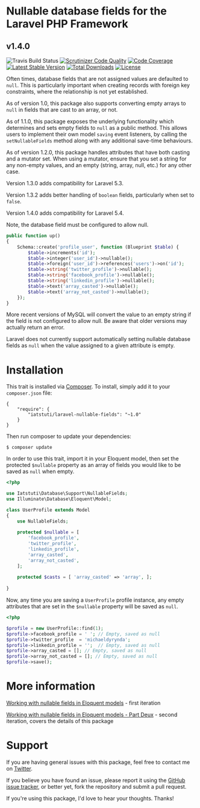 # Nullable database fields for the Laravel PHP Framework
## v1.4.0

![Travis Build Status](https://travis-ci.org/michaeldyrynda/laravel-nullable-fields.svg?branch=master)
[![Scrutinizer Code Quality](https://scrutinizer-ci.com/g/michaeldyrynda/laravel-nullable-fields/badges/quality-score.png?b=master)](https://scrutinizer-ci.com/g/michaeldyrynda/laravel-nullable-fields/?branch=master)
[![Code Coverage](https://scrutinizer-ci.com/g/michaeldyrynda/laravel-nullable-fields/badges/coverage.png?b=master)](https://scrutinizer-ci.com/g/michaeldyrynda/laravel-nullable-fields/?branch=master)
[![Latest Stable Version](https://poser.pugx.org/iatstuti/laravel-nullable-fields/v/stable)](https://packagist.org/packages/iatstuti/laravel-nullable-fields)
[![Total Downloads](https://poser.pugx.org/iatstuti/laravel-nullable-fields/downloads)](https://packagist.org/packages/iatstuti/laravel-nullable-fields)
[![License](https://poser.pugx.org/iatstuti/laravel-nullable-fields/license)](https://packagist.org/packages/iatstuti/laravel-nullable-fields)

Often times, database fields that are not assigned values are defaulted to `null`. This is particularly important when creating records with foreign key constraints, where the relationship is not yet established.

As of version 1.0, this package also supports converting empty arrays to `null` in fields that are cast to an array, or not.

As of 1.1.0, this package exposes the underlying functionality which determines and sets empty fields to `null` as a public method. This allows users to implement their own model `saving` event listeners, by calling the `setNullableFields` method along with any additional save-time behaviours.

As of version 1.2.0, this package handles attributes that have both casting and a mutator set. When using a mutator, ensure that you set a string for any non-empty values, and an empty (string, array, null, etc.) for any other case.

Version 1.3.0 adds compatibility for Laravel 5.3.

Version 1.3.2 adds better handling of `boolean` fields, particularly when set to `false`.

Version 1.4.0 adds compatibility for Laravel 5.4.

Note, the database field must be configured to allow null.

```php
public function up()
{
    Schema::create('profile_user', function (Blueprint $table) {
        $table->increments('id');
        $table->integer('user_id')->nullable();
        $table->foreign('user_id')->references('users')->on('id'); 
        $table->string('twitter_profile')->nullable();
        $table->string('facebook_profile')->nullable();
        $table->string('linkedin_profile')->nullable();
        $table->text('array_casted')->nullable();
        $table->text('array_not_casted')->nullable();
    });
}
```
    

More recent versions of MySQL will convert the value to an empty string if the field is not configured to allow null. Be aware that older versions may actually return an error.

Laravel does not currently support automatically setting nullable database fields as `null` when the value assigned to a given attribute is empty.

# Installation

This trait is installed via [Composer](http://getcomposer.org/). To install, simply add it to your `composer.json` file:

```
{
	"require": {
		"iatstuti/laravel-nullable-fields": "~1.0"
	}
}
```

Then run composer to update your dependencies:

```
$ composer update
```

In order to use this trait, import it in your Eloquent model, then set the protected `$nullable` property as an array of fields you would like to be saved as `null` when empty.

```php
<?php

use Iatstuti\Database\Support\NullableFields;
use Illuminate\Database\Eloquent\Model;

class UserProfile extends Model
{
	use NullableFields;
	
	protected $nullable = [
		'facebook_profile',
		'twitter_profile',
		'linkedin_profile',
		'array_casted',
		'array_not_casted',
	];
	
	protected $casts = [ 'array_casted' => 'array', ];
	
}
```

Now, any time you are saving a `UserProfile` profile instance, any empty attributes that are set in the `$nullable` property will be saved as `null`.

```php
<?php

$profile = new UserProfile::find(1);
$profile->facebook_profile = ' '; // Empty, saved as null
$profile->twitter_profile  = 'michaeldyrynda';
$profile->linkedin_profile = '';  // Empty, saved as null
$profile->array_casted = []; // Empty, saved as null
$profile->array_not_casted = []; // Empty, saved as null
$profile->save();
```

# More information

[Working with nullable fields in Eloquent models](https://iatstuti.net/blog/working-with-nullable-fields-in-eloquent-models) - first iteration

[Working with nullable fields in Eloquent models - Part Deux](https://iatstuti.net/blog/working-with-nullable-field-in-eloquent-models-part-deux) - second iteration, covers the details of this package

# Support

If you are having general issues with this package, feel free to contact me on [Twitter](https://twitter.com/michaeldyrynda).

If you believe you have found an issue, please report it using the [GitHub issue tracker](https://github.com/deringer/laravel-nullable-fields/issues), or better yet, fork the repository and submit a pull request.

If you're using this package, I'd love to hear your thoughts. Thanks!
